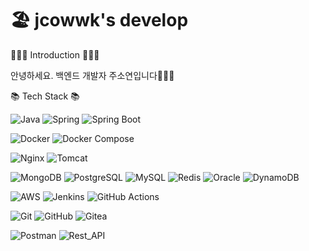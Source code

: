 # 🏖️ jcowwk's develop

👩🏻‍💻 Introduction 👩🏻‍💻

안녕하세요. 백엔드 개발자 주소연입니다🧏🏻‍♀️

📚 Tech Stack 📚

![Java](https://img.shields.io/badge/Java-007396?style=flat-square&logo=java&logoColor=white) ![Spring](https://img.shields.io/badge/Spring-6DB33F?style=flat-square&logo=spring&logoColor=white) ![Spring Boot](https://img.shields.io/badge/SpringBoot-6DB33F?style=flat-square&logo=spring-boot&logoColor=white)

![Docker](https://img.shields.io/badge/Docker-2496ED?style=flat-square&logo=docker&logoColor=white) ![Docker Compose](https://img.shields.io/badge/Docker--compose-2496ED?style=flat-square&logo=docker&logoColor=white) 

![Nginx](https://img.shields.io/badge/Nginx-009639?style=flat-square&logo=nginx&logoColor=white) ![Tomcat](https://img.shields.io/badge/Tomcat-F8DC75?style=flat-square&logo=apache-tomcat&logoColor=black)

![MongoDB](https://img.shields.io/badge/MongoDB-47A248?style=flat-square&logo=mongodb&logoColor=white) ![PostgreSQL](https://img.shields.io/badge/PostgreSQL-4169E1?style=flat-square&logo=postgresql&logoColor=white) ![MySQL](https://img.shields.io/badge/MySQL-4479A1?style=flat-square&logo=mysql&logoColor=white) ![Redis](https://img.shields.io/badge/Redis-DC382D?style=flat-square&logo=redis&logoColor=white) ![Oracle](https://img.shields.io/badge/Oracle-F80000?style=flat-square&logo=oracle&logoColor=white) ![DynamoDB](https://img.shields.io/badge/DynamoDB-4053D6?style=flat-square&logo=amazon-dynamodb&logoColor=white)

![AWS](https://img.shields.io/badge/AWS-232F3E?style=flat-square&logo=amazon-aws&logoColor=white) ![Jenkins](https://img.shields.io/badge/Jenkins-D24939?style=flat-square&logo=jenkins&logoColor=white) ![GitHub Actions](https://img.shields.io/badge/GitHub%20Actions-2088FF?style=flat-square&logo=github-actions&logoColor=white)

![Git](https://img.shields.io/badge/Git-F05032?style=flat-square&logo=git&logoColor=white) ![GitHub](https://img.shields.io/badge/GitHub-181717?style=flat-square&logo=github&logoColor=white) ![Gitea](https://img.shields.io/badge/Gitea-609926?style=flat-square&logo=gitea&logoColor=white)

![Postman](https://img.shields.io/badge/Postman-007396?style=flat-square&logo=postman&logoColor=white) ![Rest_API](https://img.shields.io/badge/REST_API-007396?style=flat-square&logo=api&logoColor=white)
